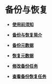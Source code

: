 # 备份与恢复<a name="mrs_01_0316"></a>

-   **[使用前须知](使用前须知-1.md)**  

-   **[备份与恢复简介](备份与恢复简介.md)**  

-   **[备份元数据](备份元数据.md)**  

-   **[恢复元数据](恢复元数据.md)**  

-   **[修改备份任务](修改备份任务.md)**  

-   **[查看备份恢复任务](查看备份恢复任务.md)**  



